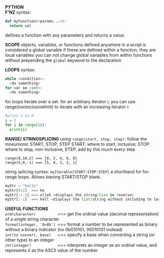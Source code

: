__PYTHON__  
__F'NZ__
  syntax:
  ```python 
  def myFunction(<params...>):
    return val
  ```
  defines a function with any parameters and returns a value.
  
  __SCOPE__
  objects, variables, or functions defined anywhere in a script is considered a global variable
  if these are defined within a function, they are local variables
  you can not change global variables from within functions without prepending the ```global``` keyword to the declaration
  
  __LOOPS__
  syntax:
  ```python
  while <condition>:
    <do something>
  for var in <set>:
    <do something>
  ```
  for loops iterate over a set. for an arbitrary iterator i, you can use range(noninclusivelimit) to iterate with an increasing iterator i:
  ```python
  #print 1 to 9
  i = 1
  for i in range(10):
    print(i)
  ```
  
  __RANGE/ STRINGSPLICING__
  using ```range(start, stop, step)```: follow the mneumonic START, STOP, STEP
  START: where to start, inclusive; STOP: where to stop, non-inclusive, STEP: add by this much every step
  ```
  range(0,10,2) === [0, 2, 4, 6, 8]
  range(5,0,-1) === [5, 4, 3, 2, 1]
  ```
  
  string splicing syntax: ```myIterable[START:STOP:STEP]``` a shorthand for for-range loops. Allows leaving START/STOP blank.
  ```python
  myStr = "hello"
  myStr[0:2]  === he
  myStr[::-1] === olleh <displays the string/list in reverse>
  myStr[:-1]  === hell <displays the list/string without including te last element>
  ```
  
  
  __USEFUL FUNCTIONS__  
  ```ord(character)          ```=== get the ordinal value (decimal representation) of a single string character  
  ```format(integer, '0>8b') ```=== format a number to be represented as binary without a binary indicator (no 0b010101, 00010101 instead)  
  ```int(to convert, base)   ```=== specify a base when converting a string (or other type) to an integer  
  ```chr(integer)            ```=== interprets an integer as an ordinal value, and represents it as the ASCII value of the number  
  
